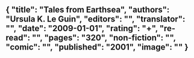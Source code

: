 {
 "title": "Tales from Earthsea",
 "authors": "Ursula K. Le Guin",
 "editors": "",
 "translator": "",
 "date": "2009-01-01",
 "rating": "+",
 "re-read": "",
 "pages": "320",
 "non-fiction": "",
 "comic": "",
 "published": "2001",
 "image": ""
}
---

